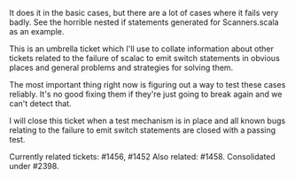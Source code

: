 It does it in the basic cases, but there are a lot of cases where it fails very badly. See the horrible nested if statements generated for Scanners.scala as an example.

This is an umbrella ticket which I'll use to collate information about other tickets related to the failure of scalac to emit switch statements in obvious places and general problems and strategies for solving them.

The most important thing right now is figuring out a way to test these cases reliably. It's no good fixing them if they're just going to break again and we can't detect that. 

I will close this ticket when a test mechanism is in place and all known bugs relating to the failure to emit switch statements are closed with a passing test. 

Currently related tickets: #1456, #1452
Also related: #1458.
Consolidated under #2398.
